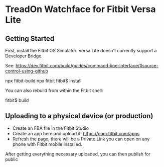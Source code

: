 # TreadOn Watchface for Fitbit Versa Lite

## Getting Started

First, install the Fitbit OS Simulator. Versa Lite doesn't currently support a Developer Bridge.

See: https://dev.fitbit.com/build/guides/command-line-interface/#source-control-using-github

npx fitbit-build
npx fitbit
fitbit$ install

You can also rebuild from within the Fitbit shell:

fitbit$ build

## Uploading to a physical device (or production)

- Create an FBA file in the Fitbit Studio
- Create an app here and upload it: https://gam.fitbit.com/apps
- Refresh the page, there will be a Private Link you can open on any phone with Fitbit mobile installed.

After getting everything necessary uploaded, you can then publish for public

